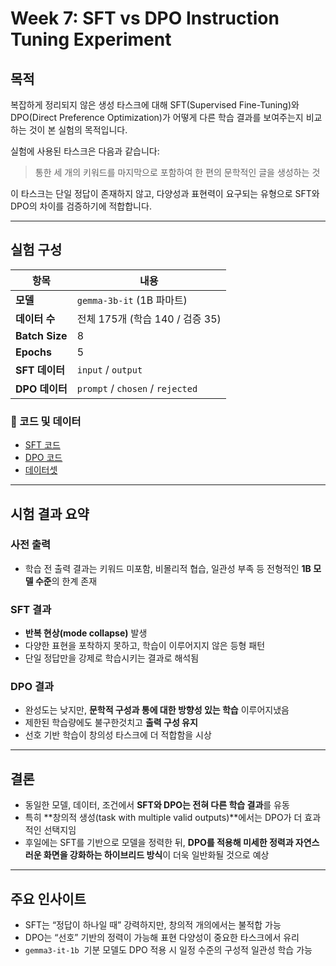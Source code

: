 # Week 7: SFT vs DPO Instruction Tuning Experiment

## 목적

복잡하게 정리되지 않은 생성 타스크에 대해 SFT(Supervised Fine-Tuning)와 DPO(Direct Preference Optimization)가 어떻게 다른 학습 결과를 보여주는지 비교하는 것이 본 실험의 목적입니다.

실험에 사용된 타스크은 다음과 같습니다:

> 통한 세 개의 키워드를 마지막으로 포함하여 한 편의 문학적인 글을 생성하는 것

이 타스크는 단일 정답이 존재하지 않고, 다양성과 표현력이 요구되는 유형으로 SFT와 DPO의 차이를 검증하기에 적합합니다.

---

## 실험 구성

| 항목             | 내용                               |
| -------------- | -------------------------------- |
| **모델**         | `gemma-3b-it` (1B 파마트)           |
| **데이터 수**      | 전체 175개 (학습 140 / 검증 35)         |
| **Batch Size** | 8                                |
| **Epochs**     | 5                                |
| **SFT 데이터**    | `input` / `output`               |
| **DPO 데이터**    | `prompt` / `chosen` / `rejected` |

### 🔗 코드 및 데이터

* [SFT 코드](https://drive.google.com/file/d/1JOomO7meDWxhtmPyT0rWkCughDj4yq7S/view?usp=sharing)
* [DPO 코드](https://drive.google.com/file/d/1SK3tY_XnDfLBtxmgGnErL67KQONkGyus/view?usp=sharing)
* [데이터셋](https://drive.google.com/file/d/1vce0jzN1R9iinUkDp2SosnsgilTEo1-s/view?usp=sharing)

---

## 시험 결과 요약

### 사전 출력

* 학습 전 출력 결과는 키워드 미포함, 비몰리적 협습, 일관성 부족 등 전형적인 **1B 모델 수준**의 한계 존재

### SFT 결과

* **반복 현상(mode collapse)** 발생
* 다양한 표현을 포착하지 못하고, 학습이 이루어지지 않은 등형 패턴
* 단일 정답만을 강제로 학습시키는 결과로 해석됨

### DPO 결과

* 완성도는 낮지만, **문학적 구성과 통에 대한 방향성 있는 학습** 이루어지냈음
* 제한된 학습량에도 불구한것치고 **출력 구성 유지**
* 선호 기반 학습이 창의성 타스크에 더 적합함을 시상

---

## 결론

* 동일한 모델, 데이터, 조건에서 **SFT와 DPO는 전혀 다른 학습 결과**를 유동
* 특히 \*\*창의적 생성(task with multiple valid outputs)\*\*에서는 DPO가 더 효과적인 선택지임
* 후일에는 SFT를 기반으로 모델을 정력한 뒤, **DPO를 적용해 미세한 정력과 자연스러운 화면을 강화하는 하이브리드 방식**이 더욱 일반화될 것으로 예상

---

## 주요 인사이트

* SFT는 “정답이 하나일 때” 강력하지만, 창의적 개의에서는 불적합 가능
* DPO는 “선호” 기반의 정력이 가능해 표현 다양성이 중요한 타스크에서 유리
* `gemma3-it-1b`  기분 모델도 DPO 적용 시 일정 수준의 구성적 일관성 학습 가능
